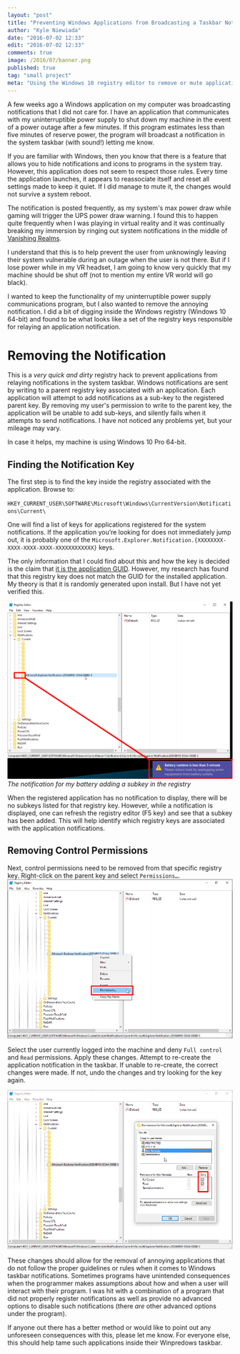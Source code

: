 ```yaml
---
layout: "post"
title: "Preventing Windows Applications from Broadcasting a Taskbar Notification"
author: "Kyle Niewiada"
date: "2016-07-02 12:33"
edit: "2016-07-02 12:33"
comments: true
image: /2016/07/banner.png
published: true
tag: "small project"
meta: "Using the Windows 10 registry editor to remove or mute application notifications in the system taskbar that will not stay hidden after a reboot."
---
```


A few weeks ago a Windows application on my computer was broadcasting notifications that I did not care for. I have an application that communicates with my uninterruptible power supply to shut down my machine in the event of a power outage after a few minutes. If this program estimates less than five minutes of reserve power, the program will broadcast a notification in the system taskbar (with sound!) letting me know.

If you are familiar with Windows, then you know that there is a feature that allows you to hide notifications and icons to programs in the system tray. However, this application does not seem to respect those rules. Every time the application launches, it appears to reassociate itself and reset all settings made to keep it quiet. If I did manage to mute it, the changes would not survive a system reboot.

The notification is posted frequently, as my system's max power draw while gaming will trigger the UPS power draw warning. I found this to happen quite frequently when I was playing in virtual reality and it was continually breaking my immersion by ringing out system notifications in the middle of [Vanishing Realms](http://store.steampowered.com/app/322770/).

I understand that this is to help prevent the user from unknowingly leaving their system vulnerable during an outage when the user is not there. But if I lose power while in my VR headset, I am going to know very quickly that my machine should be shut off (not to mention my entire VR world will go black).

I wanted to keep the functionality of my uninterruptible power supply communications program, but I also wanted to remove the annoying notification. I did a bit of digging inside the Windows registry (Windows 10 64-bit) and found to be what looks like a set of the registry keys responsible for relaying an application notification.

# Removing the Notification

This is a _very quick and dirty_ registry hack to prevent applications from relaying notifications in the system taskbar. Windows notifications are sent by writing to a parent registry key associated with an application. Each application will attempt to add notifications as a sub-key to the registered parent key. By removing my user's permission to write to the parent key, the application will be unable to add sub-keys, and silently fails when it attempts to send notifications. I have not noticed any problems yet, but your mileage may vary.

In case it helps, my machine is using Windows 10 Pro 64-bit.

## Finding the Notification Key

The first step is to find the key inside the registry associated with the application. Browse to:

`HKEY_CURRENT_USER\SOFTWARE\Microsoft\Windows\CurrentVersion\Notifications\Current\`

One will find a list of keys for applications registered for the system notifications. If the application you’re looking for does not immediately jump out, it is probably one of the `Microsoft.Explorer.Notification.{XXXXXXXX-XXXX-XXXX-XXXX-XXXXXXXXXXXX}` keys.

The only information that I could find about this and how the key is decided is the claim that [it is the application GUID](https://github.com/mumble-voip/mumble/issues/1777#issue-98981400). However, my research has found that this registry key does not match the GUID for the installed application. My theory is that it is randomly generated upon install. But I have not yet verified this.

![The notification for my battery adding a subkey in the registry](/assets/img/2016/07/regedit0.png)*The notification for my battery adding a subkey in the registry*

When the registered application has no notification to display, there will be no subkeys listed for that registry key. However, while a notification is displayed, one can refresh the registry editor (F5 key) and see that a subkey has been added. This will help identify which registry keys are associated with the application notifications.

## Removing Control Permissions

Next, control permissions need to be removed from that specific registry key. Right-click on the parent key and select `Permissions…`.
![Editing Windows registry permissions](/assets/img/2016/07/regedit1.png)

Select the user currently logged into the machine and deny `Full control` and `Read` permissions. Apply these changes. Attempt to re-create the application notification in the taskbar. If unable to re-create, the correct changes were made. If not, undo the changes and try looking for the key again.

![Denying full control permissions in Windows registry](/assets/img/2016/07/regedit2.png)

These changes should allow for the removal of annoying applications that do not follow the proper guidelines or rules when it comes to Windows taskbar notifications. Sometimes programs have unintended consequences when the programmer makes assumptions about how and when a user will interact with their program. I was hit with a combination of a program that did not properly register notifications as well as provide no advanced options to disable such notifications (there *are* other advanced options under the program).

If anyone out there has a better method or would like to point out any unforeseen consequences with this, please let me know. For everyone else, this should help tame such applications inside their Winpredows taskbar.
